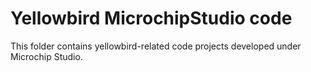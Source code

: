# Yellowbird MicrochipStudio code

This folder contains yellowbird-related code projects developed under Microchip Studio.
